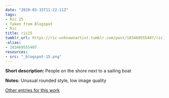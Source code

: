 ```yaml
---
date: "2019-03-15T11:22:11Z"
tags:
- Ric 15
- Taken from Blogspot
- Ric
title: ric15
tumblr_url: https://ric-unknownartist.tumblr.com/post/183469555407/ric15
-alias:
- 183469555407
resources:
- src: "_blogspot-15.png"
---
```


**Short description:** People on the shore next to a sailing boat

**Notes:** Unusual rounded style, low image quality

[Other entries for this work](/tags/Ric-15)
